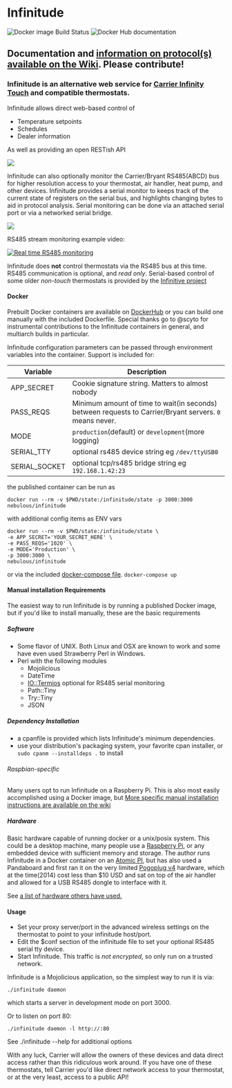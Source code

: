# Infinitude

![Docker image Build Status](https://github.com/nebulous/infinitude/workflows/Multi-architecture%20Build%20Status/badge.svg?branch=master)
![Docker Hub documentation](https://github.com/nebulous/infinitude/workflows/Push%20Description%20&%20README%20to%20Docker%20Hub/badge.svg?branch=master)

## Documentation and [information on protocol(s) available on the Wiki](https://github.com/nebulous/infinitude/wiki). Please contribute!

### Infinitude is an alternative web service for [Carrier Infinity Touch](https://github.com/nebulous/infinitude/wiki/Infinity-touch) and compatible thermostats.

Infinitude allows direct web-based control of
  * Temperature setpoints
  * Schedules
  * Dealer information

As well as providing an open RESTish API 

<img src="http://i.imgur.com/1LhLKbp.png" />

Infinitude can also optionally monitor the Carrier/Bryant RS485(ABCD) bus for higher resolution access to your thermostat, air handler, heat pump, and other devices.
Infinitude provides a serial monitor to keeps track of the current state of registers on the serial bus, and highlights changing bytes to aid in protocol analysis.
Serial monitoring can be done via an attached serial port or via a networked serial bridge.


<img src="http://i.imgur.com/5Ge1zEM.png" />

RS485 stream monitoring example video:

[![Real time RS485 monitoring](http://img.youtube.com/vi/ybjCumDG_d8/0.jpg)](https://www.youtube.com/watch?v=ybjCumDG_d8)


Infinitude does **not** control thermostats via the RS485 bus at this time. RS485 communication is optional, and _read only_. 
Serial-based control of some older _non-touch_ thermostats is provided by the [Infinitive project](https://github.com/acd/infinitive)


#### Docker
Prebuilt Docker containers are available on [DockerHub](https://hub.docker.com/r/nebulous/infinitude) or you can build one manually with the included Dockerfile.
Special thanks go to @scyto for instrumental contributions to the Infinitude containers in general, and multiarch builds in particular.

Infinitude configuration parameters can be passed through environment variables into the container.  Support is included for:

| Variable | Description |
| --- | --- |
| APP_SECRET | Cookie signature string. Matters to almost nobody | 
| PASS_REQS | Minimum amount of time to wait(in seconds) between requests to Carrier/Bryant servers. `0` means never. |
| MODE | `production`(default) or `development`(more logging) |
| SERIAL_TTY | optional rs485 device string eg `/dev/ttyUSB0` |
| SERIAL_SOCKET | optional tcp/rs485 bridge string eg `192.168.1.42:23` | 


the published container can be run as

`docker run --rm -v $PWD/state:/infinitude/state -p 3000:3000 nebulous/infinitude`

with additional config items as ENV vars

```
docker run --rm -v $PWD/state:/infinitude/state \
-e APP_SECRET='YOUR_SECRET_HERE' \
-e PASS_REQS='1020' \
-e MODE='Production' \
-p 3000:3000 \
nebulous/infinitude
```

or via the included [docker-compose file](https://github.com/nebulous/infinitude/blob/master/docker-compose.yaml).
`docker-compose up`


#### Manual installation Requirements

The easiest way to run Infinitude is by running a published Docker image, but if you'd like to install manually, these are the basic requirements

##### Software
 * Some flavor of UNIX. Both Linux and OSX are known to work and some have even used Strawberry Perl in Windows.
 * Perl with the following modules
   * Mojolicious
   * DateTime
   * [IO::Termios](https://metacpan.org/module/IO::Termios) optional for RS485 serial monitoring
   * Path::Tiny
   * Try::Tiny
   * JSON
   
##### Dependency Installation
  * a cpanfile is provided which lists Infinitude's minimum dependencies.
  * use your distribution's packaging system, your favorite cpan installer, or `sudo cpanm --installdeps .` to install

###### Raspbian-specific
Many users opt to run Infinitude on a Raspberry Pi. This is also most easily accomplished using a Docker image, but
[More specific manual installation instructions are available on the wiki](https://github.com/nebulous/infinitude/wiki/Installing-Infinitude-on-Raspberry-PI-(raspbian))


##### Hardware

Basic hardware capable of running docker or a unix/posix system. This could be a desktop machine, many people use a [Raspberry Pi](https://amzn.to/2StGo8z), or any embedded device with sufficient memory and storage. The author runs Infinitude in a Docker container on an [Atomic PI](https://amzn.to/3bgufMV), but has also used a Pandaboard and first ran it on the very limited [Pogoplug v4](http://www.amazon.com/Pogoplug-Series-4-Backup-Device/dp/B006I5MKZY/ref=sr_1_1?ie=UTF8&tag=sbhq-20&qid=1415825203&sr=8-1&keywords=pogoplug) hardware, which at the time(2014) cost less than $10 USD and sat on top of the air handler and allowed for a USB RS485 dongle to interface with it.

See <a target="_blank" href="https://www.amazon.com/ideas/amzn1.account.AEFBGWAOB3IGADYQPGQRC566Z2FA/19DKMPAQCZX12?type=explore&ref=idea_cp_vl_ov_d&tag=sbec-20" width="1" height="1" border="0" alt="" style="border:none !important; margin:0px !important;">a list of hardware others have used.</a>


#### Usage
 * Set your proxy server/port in the advanced wireless settings on the thermostat to point to your infinitude host/port. 
 * Edit the $conf section of the infinitude file to set your optional RS485 serial tty device.
 * Start Infinitude. This traffic is _not encrypted_, so only run on a trusted network.

Infinitude is a Mojolicious application, so the simplest way to run it is via:

    ./infinitude daemon

which starts a server in development mode on port 3000.

Or to listen on port 80:

    ./infinitude daemon -l http://:80

See ./infinitude <command> --help for additional options

With any luck, Carrier will allow the owners of these devices and data direct access rather
than this ridiculous work around. If you have one of these thermostats, tell
Carrier you'd like direct network access to your thermostat, or at the very
least, access to a public API!
